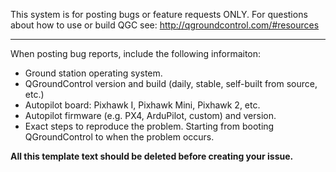 This system is for posting bugs or feature requests ONLY. For questions about how to use or build QGC see: http://qgroundcontrol.com/#resources

----
When posting bug reports, include the following informaiton:
- Ground station operating system.
- QGroundControl version and build (daily, stable, self-built from source, etc.)
- Autopilot board: Pixhawk I, Pixhawk Mini, Pixhawk 2, etc.
- Autopilot firmware (e.g. PX4, ArduPilot, custom) and version.
- Exact steps to reproduce the problem. Starting from booting QGroundControl to when the problem occurs.

**All this template text should be deleted before creating your issue.**
